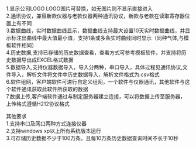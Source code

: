 1.显示公司LOGO		LOGO图片可替换，如无图片则不显示直接进入			
2.通讯协议，兼容新款仪器与老款仪器两种通讯协议，新款与老款在读取寄存器位置上有不同					
3.数据曲线，实时数据曲线显示，数据曲线支持最大设置10天实时数据曲线，并显示标注出曲线中最大值最小值，支持1条或多条实时曲线同时显示（同种气体,与模板软件相同）					
4.历史数据,支持已存储的历史数据查看，查看方式可参考模板软件，并支持将历史数据导出成EXCEL格式数据					
5.数据导入,支持仪器数据导入，导入分两种，串口导入，具体过程见通讯协议,文件导入，解析文件将文件中历史数据导入，解析文件格式为.csv格式					
6.软件组网，客户端软件可进行自定义组网，一个软件与仪器通讯，其他软件与这个软件通讯获取此软件所获取的数据					
7.数据上传,客户端软件通过与制定服务器建立连接，可以将数据上传至服务器，上传格式遵循H212协议格式					
					
					
					
					
其他要求					
1.支持串口及网口两种方式连接仪器					
2.支持windows xp以上所有系统版本运行					
3.可存储历史数据不少于100万条，且每10万条历史数据查询时间不长于10秒					